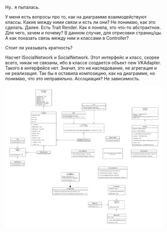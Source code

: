 Ну.. я пыталась. 

У меня есть вопросы про то, как на диаграмме взаимодействуют классы. Какие между ними связи и есть ли они? Не понимаю, как это сделать.
Далее. Есть Trait Render. Как я поняла, это что-то абстрактное. Для чего, зачем и почему? В данном случае, для отрисовки страниц/цы. 
А как показать связь между ним и классами в Controller?

Стоит ли указывать кратность?

Насчет ISocialNetwork и SocialNetwork. Этот интерфейс и класс, скорее всего, никак не связаны, ибо в классе создается объект new VKAdapter.
Такого в интерфейсе нет. Значит, это не наследование, не агрегация и не реализация. Так бы я оставила композицию, как на диаграмме, но понимаю, что это неправильно.
Ассоциация? Не зависимость.

![Class Diagram](class_diagram.jpg)

